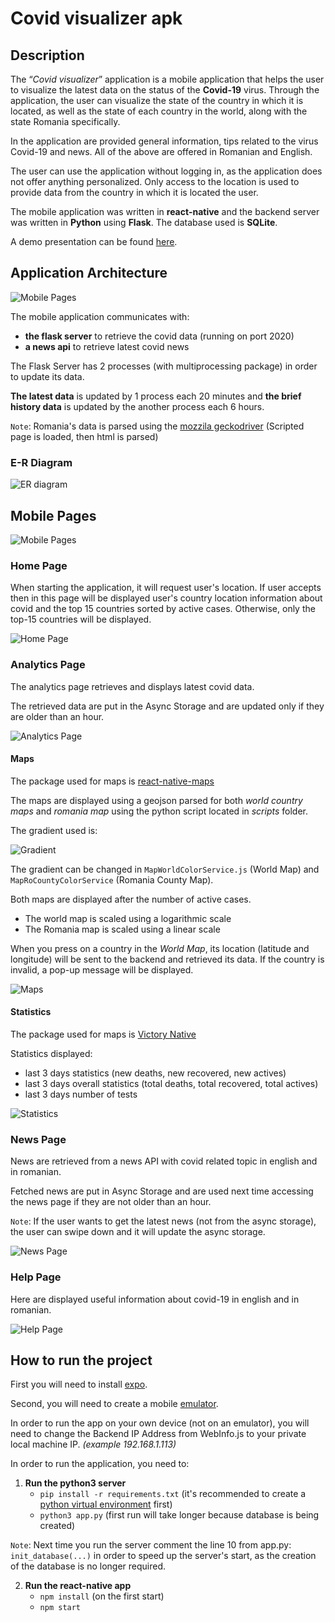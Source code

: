 # Covid visualizer apk


## Description

The “_Covid visualizer_” application is a mobile application that helps the user to visualize
the latest data on the status of the __Covid-19__ virus. Through the application, the user can
visualize the state of the country in which it is located, as well as the state of each country in the world, along with the state
Romania specifically.

In the application are provided general information, tips related to the virus Covid-19 and
news. All of the above are offered in Romanian and English.

The user can use the application without logging in, as the application does not offer anything
personalized. Only access to the location is used to provide data from the country in which it is located
the user.

The mobile application was written in __react-native__ and the backend server was written in __Python__ using __Flask__.
The database used is __SQLite__.

A demo presentation can be found [here](https://www.youtube.com/watch?v=Wqyr6M6Gwf4).

## Application Architecture 

![Mobile Pages](https://github.com/enaky/covid-visualiser/blob/main/documentation/diagram/architecture-diagram.png) 

The mobile application communicates with: 
* **the flask server** to retrieve the covid data (running on port 2020)
* **a news api** to retrieve latest covid news

The Flask Server has 2 processes (with multiprocessing package) in order to update its data.

__The latest data__ is updated by 1 process each 20 minutes and __the brief history data__ is updated by the another process each 6 hours.

`Note`: Romania's data is parsed using the [mozzila geckodriver](https://github.com/mozilla/geckodriver/releases) (Scripted page is loaded, then html is parsed)

### E-R Diagram

![ER diagram](https://github.com/enaky/covid-visualiser/blob/main/documentation/database/er-diagram_2.png) 



## Mobile Pages

![Mobile Pages](https://github.com/enaky/covid-visualiser/blob/main/documentation/diagram/app_views.png) 


### Home Page

When starting the application, it will request user's location. If user accepts then in this page will be displayed user's country location information about covid and the top 15 countries sorted by active cases. Otherwise, only the top-15 countries will be displayed.

![Home Page](https://github.com/enaky/covid-visualiser/blob/main/documentation/mobile_views/home_united.png)

 
### Analytics Page

The analytics page retrieves and displays latest covid data. 

The retrieved data are put in the Async Storage and are updated only if they are older than an hour.

![Analytics Page](https://github.com/enaky/covid-visualiser/blob/main/documentation/mobile_views/analytics/analytics_1.png)


#### Maps

The package used for maps is [react-native-maps](https://github.com/react-native-maps/react-native-maps)

The maps are displayed using a geojson parsed for both _world country maps_ and _romania map_ using the python script located in _scripts_ folder.

The gradient used is:

![Gradient](https://github.com/enaky/covid-visualiser/blob/main/documentation/mobile_views/analytics/world_map/gradient.png)

The gradient can be changed in `MapWorldColorService.js` (World Map) and `MapRoCountyColorService` (Romania County Map).

Both maps are displayed after the number of active cases.

- The world map is scaled using a logarithmic scale
- The Romania map is scaled using a linear scale

When you press on a country in the _World Map_, its location (latitude and longitude) will be sent to the backend and retrieved its data.
If the country is invalid, a pop-up message will be displayed.

![Maps](https://github.com/enaky/covid-visualiser/blob/main/documentation/mobile_views/maps_united.png)


#### Statistics

The package used for maps is [Victory Native](https://formidable.com/open-source/victory/docs/native/)

Statistics displayed:
- last 3 days statistics (new deaths, new recovered, new actives)
- last 3 days overall statistics (total deaths, total recovered, total actives)
- last 3 days number of tests

![Statistics](https://github.com/enaky/covid-visualiser/blob/main/documentation/mobile_views/statistics_united.png)

 
### News Page

News are retrieved from a news API with covid related topic in english and in romanian. 

Fetched news are put in Async Storage and are used next time accessing the news page if they are not older than an hour.

`Note`: If the user wants to get the latest news (not from the async storage), the user can swipe down and it will update the async storage.


![News Page](https://github.com/enaky/covid-visualiser/blob/main/documentation/mobile_views/news_united.png)


### Help Page

Here are displayed useful information about covid-19 in english and in romanian.

![Help Page](https://github.com/enaky/covid-visualiser/blob/main/documentation/mobile_views/help_united.png)



## How to run the project

First you will need to install [expo](https://docs.expo.io/get-started/installation/).

Second, you will need to create a mobile [emulator](https://developer.android.com/studio/run/managing-avds).

In order to run the app on your own device (not on an emulator), you will need to change the Backend IP Address from WebInfo.js to your private local machine IP. _(example 192.168.1.113)_

In order to run the application, you need to:
1. **Run the python3 server**
   - ```pip install -r requirements.txt``` (it's recommended to create a [python virtual environment](https://docs.python.org/3/tutorial/venv.html) first)
   - ```python3 app.py``` (first run will take longer because database is being created)
   
`Note`: Next time you run the server comment the line 10 from app.py: ```init_database(...)``` in order to speed up the server's start, as the creation of the database is no longer required.

2. **Run the react-native app**
   - ```npm install``` (on the first start)
   - ```npm start```